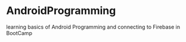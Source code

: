 # AndroidProgramming

learning basics of Android Programming and connecting to Firebase in BootCamp
